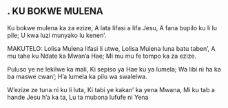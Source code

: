 ## . KU BOKWE MULENA

Ku bokwe mulena ka za ezize,
A lata lifasi a lifa Jesu,
A fana bupilo ku li lu pile;
U kwa luzi munyako lu kenen’.

MAKUTELO:
Lolisa Mulena lifasi li utwe,
Lolisa Mulena luna batu taben’,
A mu tahe ku Ndate ka Mwan’a Hae;
Mi mu mu fe tompo ka za ezize.


Puluso ye ne lekilwe ka mali,
Ki sepiso ya Hae ku ya lumela;
Wa libi ni ha ka ba maswe cwan’;
H’a lumela ka pilu wa swalelwa.


W’ezize ze tuna ni ku li luta,
Ki tabi ye kakan’ ka yena Mwana,
Mi ku tab a hande Jesu h’a ka ta,
Lu ta mubona lufufe ni Yena

